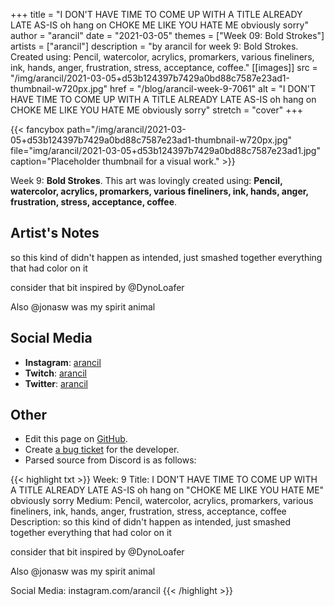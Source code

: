 +++
title =       "I DON'T HAVE TIME TO COME UP WITH A TITLE ALREADY LATE AS-IS oh hang on CHOKE ME LIKE YOU HATE ME obviously sorry"
author =      "arancil"
date =        "2021-03-05"
themes =      ["Week 09: Bold Strokes"]
artists =     ["arancil"]
description = "by arancil for week 9: Bold Strokes. Created using: Pencil, watercolor, acrylics, promarkers, various fineliners, ink, hands, anger, frustration, stress, acceptance, coffee."
[[images]]
              src = "/img/arancil/2021-03-05+d53b124397b7429a0bd88c7587e23ad1-thumbnail-w720px.jpg"
              href = "/blog/arancil-week-9-7061"
              alt = "I DON'T HAVE TIME TO COME UP WITH A TITLE ALREADY LATE AS-IS oh hang on CHOKE ME LIKE YOU HATE ME obviously sorry"
              stretch = "cover"
+++


{{< fancybox path="/img/arancil/2021-03-05+d53b124397b7429a0bd88c7587e23ad1-thumbnail-w720px.jpg" file="img/arancil/2021-03-05+d53b124397b7429a0bd88c7587e23ad1.jpg" caption="Placeholder thumbnail for a visual work." >}}


Week 9: **Bold Strokes**. This art was lovingly created using: **Pencil, watercolor, acrylics, promarkers, various fineliners, ink, hands, anger, frustration, stress, acceptance, coffee**.

## Artist's Notes

so this kind of didn't happen as intended, just smashed together everything that had color on it

consider that bit inspired by @DynoLoafer 

Also @jonasw was my spirit animal

## Social Media

- **Instagram**: <a href='https://instagram.com/arancil' target='_blank'>arancil</a>
- **Twitch**: <a href='https://twitch.tv/arancil' target='_blank'>arancil</a>
- **Twitter**: <a href='https://twitter.com/arancil' target='_blank'>arancil</a>

## Other

- Edit this page on [GitHub](https://github.com/teaminkling/web-refresh/edit/main/content/blog/arancil-week-9-7061.md).
- Create [a bug ticket](https://github.com/teaminkling/web-refresh/issues/new?assignees=&labels=bug&template=problem-report.md&title=) for the developer.
- Parsed source from Discord is as follows:

{{< highlight txt >}}
Week: 9
Title: I DON'T HAVE TIME TO COME UP WITH A TITLE ALREADY LATE AS-IS oh hang on "CHOKE ME LIKE YOU HATE ME" obviously sorry
Medium: Pencil, watercolor, acrylics, promarkers, various fineliners, ink, hands, anger, frustration, stress, acceptance, coffee
Description: 
so this kind of didn't happen as intended, just smashed together everything that had color on it

consider that bit inspired by @DynoLoafer 

Also @jonasw was my spirit animal

Social Media: instagram.com/arancil
{{< /highlight >}}